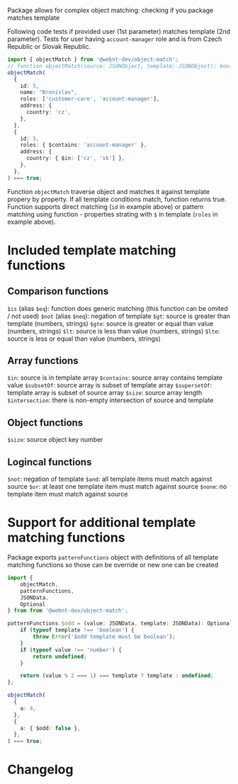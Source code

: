 Package allows for complex object matching: checking if you package matches template


Following code tests if provided user (1st parameter) matches template (2nd parameter).
Tests for user having `account-manager` role and is from Czech Republic or Slovak Republic.
```TypeScript
import { objectMatch } from '@webnt-dev/object-match';
// function objectMatch(source: JSONObject, template: JSONObject): boolean
objectMatch(
  {
    id: 5,
    name: "Bronislav",
    roles: ['customer-care', 'account-manager'],
    address: {
      country: 'cz',
    },
  },
  {
    id: 5,
    roles: { $contains: 'account-manager' },
    address: {
      country: { $in: ['cz', 'sk'] },
    },
  },
) === true;
```

Function `objectMatch` traverse object and matches it against template propery by property. If all template conditions match, function returns true.
Function supports direct matching (`id` in example above) or pattern matching using function - properties strating with `$` in template (`roles` in example above).

# Included template matching functions

## Comparison functions
`$is` (alias `$eq`): function does generic matching (this function can be omited / not used)
`$not` (alias `$neq`): negation of template
`$gt`: source is greater than template (numbers, strings)
`$gte`: source is greater or equal than value (numbers, strings)
`$lt`: source is less than value (numbers, strings)
`$lte`: source is less or equal than value (numbers, strings)

## Array functions
`$in`: source is in template array
`$contains`: source array contains template value
`$subsetOf`: source array is subset of template array
`$supersetOf`: template array is subset of source array
`$size`: source array length
`$intersection`: there is non-empty intersection of source and template

## Object functions
`$size`: source object key number 

## Logincal functions
`$not`: negation of template
`$and`: all template items must match against source
`$or`: at least one template item must match against source
`$none`: no template item must match against source


# Support for additional template matching functions

Package exports `patternFunctions` object with definitions of all template matching functions so those can be override or new one can be created 

```TypeScript
import {
	objectMatch,
	patternFunctions,
	JSONData,
	Optional
} from from '@webnt-dev/object-match';

patternFunctions.$odd = (value: JSONData, template: JSONData): Optional<JSONData> => {
	if (typeof template !== 'boolean') {
		throw Error('$odd template must be boolean');
	}
	if (typeof value !== 'number') {
		return undefined;
	}

	return (value % 2 === 1) === template ? template : undefined;
};

objectMatch(
  {
    a: 4,
  },
  {
    a: { $odd: false },
  },
) === true;  
```

# Changelog

